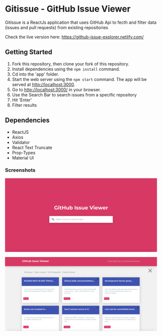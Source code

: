 # Gitissue - GitHub Issue Viewer

Gitissue is a ReactJs application that uses GitHub Api to fecth and filter data (issues and pull requests) from existing repositories

Check the live version here: https://github-issue-explorer.netlify.com/

## Getting Started

1. Fork this repository, then clone your fork of this repository.
2. Install dependencies using the `npm install` command.
3. Cd into the 'app' folder.
4. Start the web server using the `npm start` command. The app will be served at <http://localhost:3000>.
5. Go to <http://localhost:3000/> in your browser.
6. Use the Search Bar to search issues from a specific repository
7. Hit 'Enter'
8. Filter results

## Dependencies

- ReactJS
- Axios
- Validator
- React Text Truncate
- Prop-Types
- Material UI

### Screenshots

![alt text](/public/images/home.png "Homepage")

![alt text](/public/images/issues.png "Homepage")
